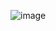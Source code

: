 
![image](https://user-images.githubusercontent.com/21064622/124125251-0fc36780-da82-11eb-8a9e-0a1894c5a234.png)
